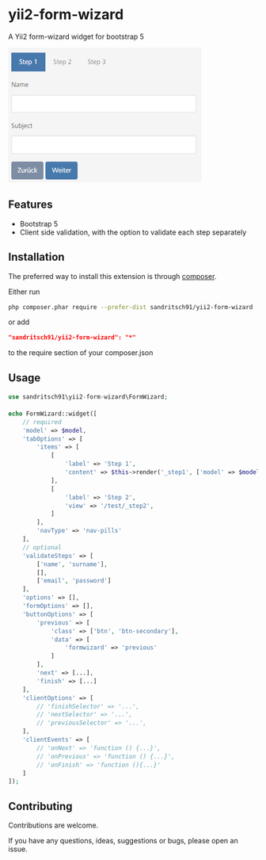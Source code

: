 # yii2-form-wizard

A Yii2 form-wizard widget for bootstrap 5

![Alt preview](preview.png)

## Features

- Bootstrap 5
- Client side validation, with the option to validate each step separately

## Installation

The preferred way to install this extension is through [composer](http://getcomposer.org/download/).

Either run

```bash
php composer.phar require --prefer-dist sandritsch91/yii2-form-wizard
```

or add

```json
"sandritsch91/yii2-form-wizard": "*"
```

to the require section of your composer.json

## Usage

```php
use sandritsch91\yii2-form-wizard\FormWizard;

echo FormWizard::widget([
    // required
    'model' => $model,                                                          // The model to be used in the form
    'tabOptions' => [                                                           // These are the options for the Bootstrap Tab widget                                        
        'items' => [
            [
                'label' => 'Step 1',                                            // The label of the tab, if omitted, a default-label will be used (Step 1, Step 2, ...)
                'content' => $this->render('_step1', ['model' => $model]),      // Either the content of the tab
            ],
            [
                'label' => 'Step 2',
                'view' => '/test/_step2',                                       // or a view to be rendered. $model and $form are passed to the view
            ]
        ],
        'navType' => 'nav-pills'
    ],
    // optional
    'validateSteps' => [                                                        // Optional, pass the fields to be validated for each step.                 
        ['name', 'surname'],
        [],                                                                     // Leave array empty if no validation is needed  
        ['email', 'password']
    ],
    'options' => [],                                                            // Wizard-container html options
    'formOptions' => [],                                                        // Form html options
    'buttonOptions' => [                                                        // Button html options
        'previous' => [
            'class' => ['btn', 'btn-secondary'],
            'data' => [
                'formwizard' => 'previous'                                      // If you change this, make sure the clientOptions match
            ]
        ],
        'next' => [...],
        'finish' => [...]
    ],
    'clientOptions' => [                                                        // Client options for the form wizard, if you need to change them
        // 'finishSelector' => '...',
        // 'nextSelector' => '...',
        // 'previousSelector' => '...',
    ],
    'clientEvents' => [                                                         // Client events for the form wizard
        // 'onNext' => 'function () {...}',
        // 'onPrevious' => 'function () {...}',
        // 'onFinish' => 'function (){...}'
    ]
]);
```

## Contributing

Contributions are welcome.

If you have any questions, ideas, suggestions or bugs, please open an issue.
